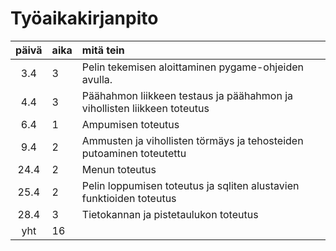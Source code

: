 # Työaikakirjanpito

| päivä | aika | mitä tein  |
| :----:|:-----| :-----|
| 3.4   | 3    | Pelin tekemisen aloittaminen pygame-ohjeiden avulla.|
| 4.4   | 3    | Päähahmon liikkeen testaus ja päähahmon ja vihollisten liikkeen toteutus|
| 6.4   | 1    | Ampumisen toteutus|
| 9.4   | 2    | Ammusten ja vihollisten törmäys ja tehosteiden putoaminen toteutettu|
| 24.4  | 2    | Menun toteutus|
| 25.4  | 2    | Pelin loppumisen toteutus ja sqliten alustavien funktioiden toteutus|
| 28.4  | 3    | Tietokannan ja pistetaulukon toteutus|
| yht   | 16   ||
